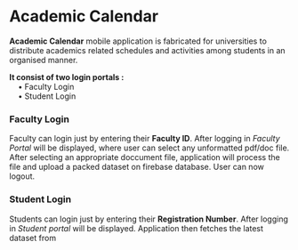 # Academic Calendar
**Academic Calendar** mobile application is fabricated for universities to distribute academics related schedules and activities among students in an organised manner.  

**It consist of two login portals :**  
    • Faculty Login  
    • Student Login

### Faculty Login
Faculty can login just by entering their **Faculty ID**. After logging in *Faculty Portal* will be displayed, where user can select any unformatted pdf/doc file. After selecting an appropriate doccument file, application will process the file and upload a packed dataset on firebase database. User can now logout.  

### Student Login
Students can login just by entering their **Registration Number**. After logging in *Student portal* will be displayed. Application then fetches the latest dataset from 
